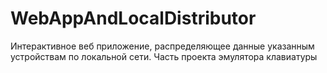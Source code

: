 # WebAppAndLocalDistributor
Интерактивное веб приложение, распределяющее данные указанным устройствам по локальной сети. Часть проекта эмулятора клавиатуры
